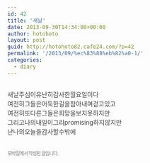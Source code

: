 ```yaml
---
id: 42
title: '새날'
date: 2013-09-30T14:34:00+00:00
author: hotohoto
layout: post
guid: http://hotohoto82.cafe24.com/?p=42
permalink: '/2013/09/%ec%83%88%eb%82%a0-1/'
categories:
  - diary
---
```



<div id="post-view40198032111" class="post-view pcol2 _param(3)" style="color: rgb(64, 64, 64); overflow-x: auto; overflow-y: hidden; width: 757px; position: relative; padding: 15px 0px; margin: 0px 0px 15px; clear: both; text-align: justify; line-height: 1.5; word-wrap: break-word;">
  <div align="left" style="line-height: 1.5;">
    새날주심이유난히감사한월요일이다<br />여전히그들은어둑한길을참아내며걷고있고<br />여전히또다른그들은희망을보지못하지만<br />그리고나의내일이그리promising하지않지만<br />난나의오늘을감사할수밖에
  </div>
</div>

<div class="blogapp_area" style="position: relative; z-index: 10; margin-bottom: 44px; color: rgb(0, 0, 0); font-family: Gulim; font-size:12pt; line-height: normal;">
  <div class="blogapp_info" style="font-family: 돋움, dotum; font-size: 11px; letter-spacing: -1px; line-height: 18px;">
    <span class="pcol2 fil7" style="opacity: 0.7; color: rgb(64, 64, 64);">모바일에서 작성된 글입니다.</span>&nbsp;
  </div>
</div>

<p>
</p>